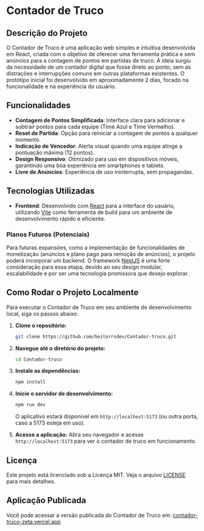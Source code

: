 # Contador de Truco

## Descrição do Projeto

O Contador de Truco é uma aplicação web simples e intuitiva desenvolvida em React, criada com o objetivo de oferecer uma ferramenta prática e sem anúncios para a contagem de pontos em partidas de truco. A ideia surgiu da necessidade de um contador digital que fosse direto ao ponto, sem as distrações e interrupções comuns em outras plataformas existentes. O protótipo inicial foi desenvolvido em aproximadamente 2 dias, focado na funcionalidade e na experiência do usuário.




## Funcionalidades

- **Contagem de Pontos Simplificada**: Interface clara para adicionar e subtrair pontos para cada equipe (Time Azul e Time Vermelho).
- **Reset de Partida**: Opção para reiniciar a contagem de pontos a qualquer momento.
- **Indicação de Vencedor**: Alerta visual quando uma equipe atinge a pontuação máxima (12 pontos).
- **Design Responsivo**: Otimizado para uso em dispositivos móveis, garantindo uma boa experiência em smartphones e tablets.
- **Livre de Anúncios**: Experiência de uso ininterrupta, sem propagandas.




## Tecnologias Utilizadas

- **Frontend**: Desenvolvido com [React](https://react.dev/) para a interface do usuário, utilizando [Vite](https://vitejs.dev/) como ferramenta de build para um ambiente de desenvolvimento rápido e eficiente.

### Planos Futuros (Potenciais)

Para futuras expansões, como a implementação de funcionalidades de monetização (anúncios e plano pago para remoção de anúncios), o projeto poderá incorporar um backend. O framework [NestJS](https://nestjs.com/) é uma forte consideração para essa etapa, devido ao seu design modular, escalabilidade e por ser uma tecnologia promissora que desejo explorar.




## Como Rodar o Projeto Localmente

Para executar o Contador de Truco em seu ambiente de desenvolvimento local, siga os passos abaixo:

1.  **Clone o repositório:**
    ```bash
    git clone https://github.com/heitorrsdev/Contador-truco.git
    ```

2.  **Navegue até o diretório do projeto:**
    ```bash
    cd Contador-truco
    ```

3.  **Instale as dependências:**
    ```bash
    npm install
    ```

4.  **Inicie o servidor de desenvolvimento:**
    ```bash
    npm run dev
    ```

    O aplicativo estará disponível em `http://localhost:5173` (ou outra porta, caso a 5173 esteja em uso).

5.  **Acesse a aplicação:**
    Abra seu navegador e acesse `http://localhost:5173` para ver o contador de truco em funcionamento.




## Licença

Este projeto está licenciado sob a Licença MIT. Veja o arquivo [LICENSE](LICENSE) para mais detalhes.

## Aplicação Publicada

Você pode acessar a versão publicada do Contador de Truco em: [contador-truco-zeta.vercel.app](https://contador-truco-zeta.vercel.app/)



